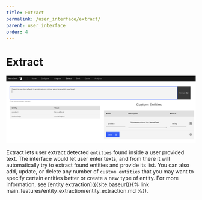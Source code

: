 ```yaml
---
title: Extract
permalink: /user_interface/extract/
parent: user_interface
order: 4
---
```


# Extract

![extract](images/extract.png)

Extract lets user extract detected `entities` found inside a user provided text. The interface would let user enter texts, and from there it will automatically try to extract found entities and provide its list. You can also add, update, or delete any number of `custom entities` that you may want to specify certain entities better or create a new type of entity. For more information, see [entity extraction]({{site.baseurl}}{% link main_features/entity_extraction/entity_extraction.md %}).